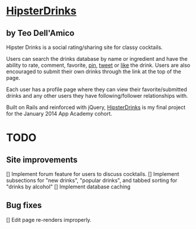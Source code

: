 # [HipsterDrinks](http://www.hipsterdrinks.com)
## by Teo Dell'Amico

Hipster Drinks is a social rating/sharing site for classy cocktails. 

Users can search the drinks database by name or ingredient and have the ability to rate, comment, favorite, [pin](www.pinterest.com), [tweet](www.twitter.com) or [like](www.facebook.com) the drink. Users are also encouraged to submit their own drinks through the link at the top of the page. 

Each user has a profile page where they can view their favorite/submitted drinks and any other users they have following/follower relationships with.

Built on Rails and reinforced with jQuery, [HipsterDrinks](www.hipsterdrinks.com) is my final project for the January 2014 App Academy cohort.

# TODO
## Site improvements
[] Implement forum feature for users to discuss cocktails.
[] Implement subsections for "new drinks", "popular drinks", and tabbed sorting for "drinks by alcohol"
[] Implement database caching


## Bug fixes
[] Edit page re-renders improperly.